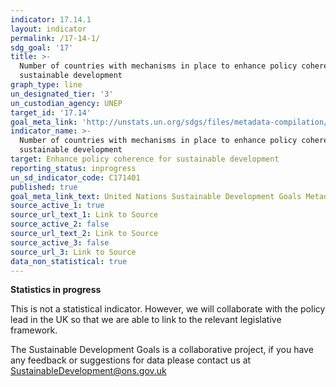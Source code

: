 ```yaml
---
indicator: 17.14.1
layout: indicator
permalink: /17-14-1/
sdg_goal: '17'
title: >-
  Number of countries with mechanisms in place to enhance policy coherence of
  sustainable development
graph_type: line
un_designated_tier: '3'
un_custodian_agency: UNEP
target_id: '17.14'
goal_meta_link: 'http://unstats.un.org/sdgs/files/metadata-compilation/Metadata-Goal-17.pdf'
indicator_name: >-
  Number of countries with mechanisms in place to enhance policy coherence of
  sustainable development
target: Enhance policy coherence for sustainable development
reporting_status: inprogress
un_sd_indicator_code: C171401
published: true
goal_meta_link_text: United Nations Sustainable Development Goals Metadata (pdf 468kB)
source_active_1: true
source_url_text_1: Link to Source
source_active_2: false
source_url_text_2: Link to Source
source_active_3: false
source_url_3: Link to Source
data_non_statistical: true
---
```

**Statistics in progress**               

This is not a statistical indicator. However, we will collaborate with the policy lead in the UK so that we are able to link to the relevant legislative framework.

The Sustainable Development Goals is a collaborative project, if you have any feedback or suggestions for data please contact us at <SustainableDevelopment@ons.gov.uk>
